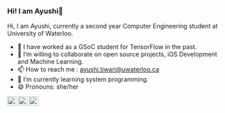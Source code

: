 ### Hi! I am Ayushi👋
<!--
**ayushi2103/ayushi2103** is a ✨ _special_ ✨ repository because its `README.md` (this file) appears on your GitHub profile.
-->
Hi, I am Ayushi, currently a second year Computer Engineering student at University of Waterloo. 
- 🔭 I have worked as a GSoC student for TensorFlow in the past.  
- 👯 I’m willing to collaborate on open source projects, iOS Development and Machine Learning.
- 📫 How to reach me : ayushi.tiwari@uwaterloo.ca
- 🌱 I’m currently learning system programming.  
- 😄 Pronouns: she/her


<a href="mailto:ayushitiwari2103@gmail.com">
  <img align="left" alt="Ayushi's Email" width="22px" src="https://cdn.jsdelivr.net/npm/simple-icons@v3/icons/gmail.svg" />
</a>
<a href="https://www.linkedin.com/in/ayushi21/">
  <img align="left" alt="Ayushi's LinkdeIN" width="22px" src="https://cdn.jsdelivr.net/npm/simple-icons@v3/icons/linkedin.svg" />
</a>
<a href="https://medium.com/@ayushitiwari2103">
  <img align="left" alt="Ayushi's Blog" width="22px" src="https://cdn.jsdelivr.net/npm/simple-icons@3.0.1/icons/medium.svg" />
</a>

 
